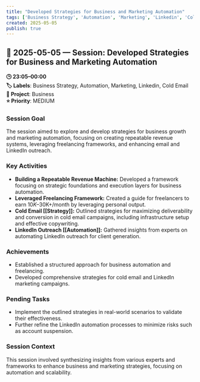 ```yaml
---
title: "Developed Strategies for Business and Marketing Automation"
tags: ['Business Strategy', 'Automation', 'Marketing', 'Linkedin', 'Cold Email']
created: 2025-05-05
publish: true
---
```


## 📅 2025-05-05 — Session: Developed Strategies for Business and Marketing Automation

**🕒 23:05–00:00**  
**🏷️ Labels**: Business Strategy, Automation, Marketing, Linkedin, Cold Email  
**📂 Project**: Business  
**⭐ Priority**: MEDIUM  


### Session Goal
The session aimed to explore and develop strategies for business growth and marketing automation, focusing on creating repeatable revenue systems, leveraging freelancing frameworks, and enhancing email and LinkedIn outreach.

### Key Activities
- **Building a Repeatable Revenue Machine:** Developed a framework focusing on strategic foundations and execution layers for business automation.
- **Leveraged Freelancing Framework:** Created a guide for freelancers to earn $10K–$30K+/month by leveraging personal output.
- **Cold Email [[Strategy]]:** Outlined strategies for maximizing deliverability and conversion in cold email campaigns, including infrastructure setup and effective copywriting.
- **LinkedIn Outreach [[Automation]]:** Gathered insights from experts on automating LinkedIn outreach for client generation.

### Achievements
- Established a structured approach for business automation and freelancing.
- Developed comprehensive strategies for cold email and LinkedIn marketing campaigns.

### Pending Tasks
- Implement the outlined strategies in real-world scenarios to validate their effectiveness.
- Further refine the LinkedIn automation processes to minimize risks such as account suspension.

### Session Context
This session involved synthesizing insights from various experts and frameworks to enhance business and marketing strategies, focusing on automation and scalability.
